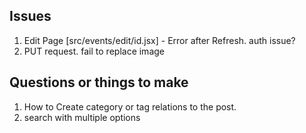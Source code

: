 ## Issues 

1. Edit Page [src/events/edit/id.jsx] - Error after Refresh. auth issue?
2. PUT request. fail to replace image


## Questions or things to make
1. How to Create category or tag relations to the post.
2. search with multiple options 